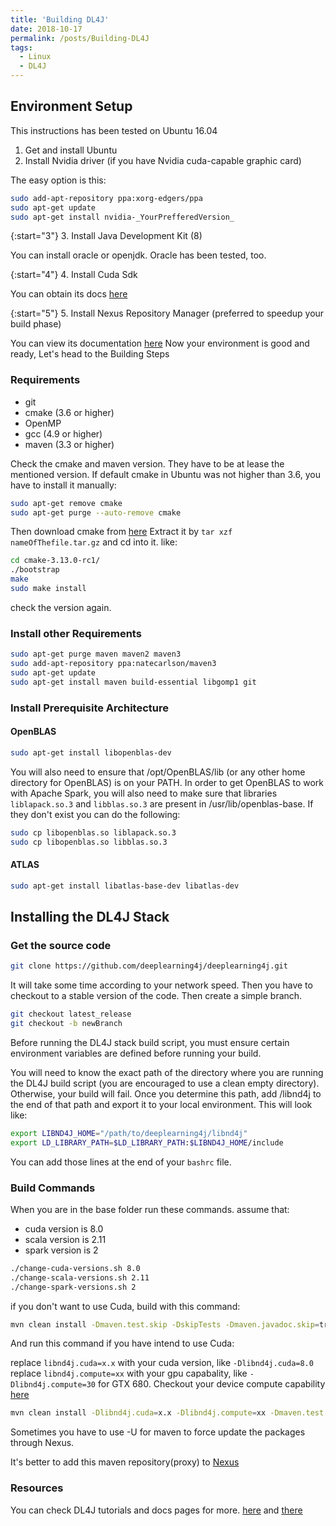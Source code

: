 ```yaml
---
title: 'Building DL4J'
date: 2018-10-17
permalink: /posts/Building-DL4J
tags:
  - Linux
  - DL4J
---
```


## Environment Setup

This instructions has been tested on Ubuntu 16.04

1. Get and install Ubuntu
2. Install Nvidia driver (if you have Nvidia cuda-capable graphic card)

The easy option is this:

```bash
sudo add-apt-repository ppa:xorg-edgers/ppa
sudo apt-get update
sudo apt-get install nvidia-_YourPrefferedVersion_
```

{:start="3"}
3. Install Java Development Kit (8)

You can install oracle or openjdk. Oracle has been tested, too.

{:start="4"}
4. Install Cuda Sdk

You can obtain its docs [here](http://docs.nvidia.com/cuda/)

{:start="5"}
5. Install Nexus Repository Manager (preferred to speedup your build phase)

You can view its documentation [here](https://help.sonatype.com/repomanager3/installation)
Now your environment is good and ready, Let's head to the Building Steps

### Requirements

- git
- cmake (3.6 or higher)
- OpenMP
- gcc (4.9 or higher)
- maven (3.3 or higher)

Check the cmake and maven version. They have to be at lease the mentioned version. If default cmake in Ubuntu was not higher than 3.6, you have to install it manually:

```bash
sudo apt-get remove cmake
sudo apt-get purge --auto-remove cmake
```

Then download cmake from [here](http://www.cmake.org/download) Extract it by `tar xzf nameOfThefile.tar.gz` and cd into it. like:

```bash
cd cmake-3.13.0-rc1/
./bootstrap
make 
sudo make install
```

check the version again.

### Install other Requirements

```bash
sudo apt-get purge maven maven2 maven3
sudo add-apt-repository ppa:natecarlson/maven3
sudo apt-get update
sudo apt-get install maven build-essential libgomp1 git
```

### Install Prerequisite Architecture

#### OpenBLAS

```bash
sudo apt-get install libopenblas-dev
```

You will also need to ensure that /opt/OpenBLAS/lib (or any other home directory for OpenBLAS) is on your PATH. In order to get OpenBLAS to work with Apache Spark, you will also need to make sure that libraries `liblapack.so.3` and `libblas.so.3` are present in /usr/lib/openblas-base. If they don't exist you can do the following:

```bash
sudo cp libopenblas.so liblapack.so.3
sudo cp libopenblas.so libblas.so.3
```

#### ATLAS

```bash
sudo apt-get install libatlas-base-dev libatlas-dev
```

## Installing the DL4J Stack

### Get the source code

```bash
git clone https://github.com/deeplearning4j/deeplearning4j.git
```

It will take some time according to your network speed. Then you have to checkout to a stable version of the code. Then create a simple branch.

```bash
git checkout latest_release
git checkout -b newBranch
```

Before running the DL4J stack build script, you must ensure certain environment variables are defined before running your build.

You will need to know the exact path of the directory where you are running the DL4J build script (you are encouraged to use a clean empty directory). Otherwise, your build will fail. Once you determine this path, add /libnd4j to the end of that path and export it to your local environment. This will look like:

```bash
export LIBND4J_HOME="/path/to/deeplearning4j/libnd4j"
export LD_LIBRARY_PATH=$LD_LIBRARY_PATH:$LIBND4J_HOME/include
```

You can add those lines at the end of your `bashrc` file.

### Build Commands

When you are in the base folder run these commands. assume that:

- cuda version is 8.0
- scala version is 2.11
- spark version is 2

```bash
./change-cuda-versions.sh 8.0
./change-scala-versions.sh 2.11
./change-spark-versions.sh 2
```

if you don't want to use Cuda, build with this command:

```bash
mvn clean install -Dmaven.test.skip -DskipTests -Dmaven.javadoc.skip=true -pl '!./nd4j/nd4j-backends/nd4j-backend-impls/nd4j-cuda,!./nd4j/nd4j-backends/nd4j-backend-impls/nd4j-cuda-platform,!./nd4j/nd4j-backends/nd4j-tests,!./deeplearning4j/deeplearning4j-cuda/'
```

And run this command if you have intend to use Cuda:

replace `libnd4j.cuda=x.x` with your cuda version, like `-Dlibnd4j.cuda=8.0`
replace `libnd4j.compute=xx` with your gpu capabality, like `-Dlibnd4j.compute=30` for GTX 680.
Checkout your device compute capability [here](https://en.wikipedia.org/wiki/CUDA)

```bash
mvn clean install -Dlibnd4j.cuda=x.x -Dlibnd4j.compute=xx -Dmaven.test.skip -DskipTests -Dmaven.javadoc.skip=true -pl '!./nd4j/nd4j-backends/nd4j-tests'
```

Sometimes you have to use -U for maven to force update the packages through Nexus.

It's better to add this maven repository(proxy) to [Nexus](http://maven.restlet.org)

### Resources

You can check DL4J tutorials and docs pages for more. [here](https://deeplearning4j.org/docs/latest/) and [there](https://deeplearning4j.org/tutorials/)
